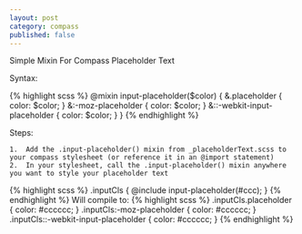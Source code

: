 ```yaml
---
layout: post
category: compass
published: false
---
```


Simple Mixin For Compass Placeholder Text

Syntax:

{% highlight scss %}
    @mixin input-placeholder($color) {
      &.placeholder {
        color: $color; 
        }
      &:-moz-placeholder {
        color: $color; 
        }
      &::-webkit-input-placeholder {
        color: $color; 
        } 
    }
{% endhighlight %}

Steps:


    1.  Add the .input-placeholder() mixin from _placeholderText.scss to your compass stylesheet (or reference it in an @import statement)
    2.  In your stylesheet, call the .input-placeholder() mixin anywhere you want to style your placeholder text
{% highlight scss %}
            .inputCls {
              @include input-placeholder(#ccc); 
            } 
{% endhighlight %}
    Will compile to: 
{% highlight scss %}
              .inputCls.placeholder {
                color: #cccccc;
              }
              .inputCls:-moz-placeholder {
                color: #cccccc;
              }
              .inputCls::-webkit-input-placeholder {
                color: #cccccc;
              }
{% endhighlight %}              